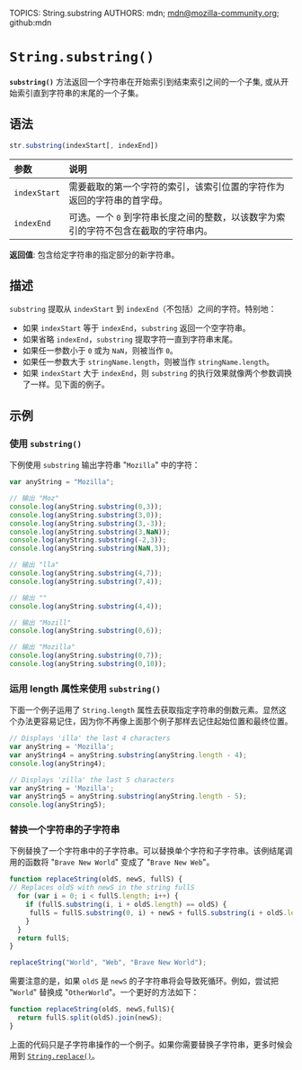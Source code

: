 TOPICS: String.substring
AUTHORS: mdn; mdn@mozilla-community.org; github:mdn

# `String.substring()`

**`substring()`** 方法返回一个字符串在开始索引到结束索引之间的一个子集, 或从开始索引直到字符串的末尾的一个子集。

## 语法

```javascript
str.substring(indexStart[, indexEnd])
```

| 参数 | 说明 |
| :-- | :-- |
| `indexStart` | 需要截取的第一个字符的索引，该索引位置的字符作为返回的字符串的首字母。|
| `indexEnd` | 可选。一个 `0` 到字符串长度之间的整数，以该数字为索引的字符不包含在截取的字符串内。|

**返回值**: 包含给定字符串的指定部分的新字符串。

## 描述

`substring` 提取从 `indexStart` 到 `indexEnd`（不包括）之间的字符。特别地：

- 如果 `indexStart` 等于 `indexEnd`，`substring` 返回一个空字符串。
- 如果省略 `indexEnd`，`substring` 提取字符一直到字符串末尾。
- 如果任一参数小于 `0` 或为 `NaN`，则被当作 `0`。
- 如果任一参数大于 `stringName.length`，则被当作 `stringName.length`。
- 如果 `indexStart` 大于 `indexEnd`，则 `substring` 的执行效果就像两个参数调换了一样。见下面的例子。

## 示例

### 使用 `substring()`

下例使用 `substring` 输出字符串 "`Mozilla`" 中的字符：

```javascript
var anyString = "Mozilla";

// 输出 "Moz"
console.log(anyString.substring(0,3));
console.log(anyString.substring(3,0));
console.log(anyString.substring(3,-3));
console.log(anyString.substring(3,NaN));
console.log(anyString.substring(-2,3));
console.log(anyString.substring(NaN,3));

// 输出 "lla"
console.log(anyString.substring(4,7));
console.log(anyString.substring(7,4));

// 输出 ""
console.log(anyString.substring(4,4));

// 输出 "Mozill"
console.log(anyString.substring(0,6));

// 输出 "Mozilla"
console.log(anyString.substring(0,7));
console.log(anyString.substring(0,10));
```

### 运用 length 属性来使用 `substring()`

下面一个例子运用了 `String.length` 属性去获取指定字符串的倒数元素。显然这个办法更容易记住，因为你不再像上面那个例子那样去记住起始位置和最终位置。

```javascript
// Displays 'illa' the last 4 characters
var anyString = 'Mozilla';
var anyString4 = anyString.substring(anyString.length - 4);
console.log(anyString4);

// Displays 'zilla' the last 5 characters
var anyString = 'Mozilla';
var anyString5 = anyString.substring(anyString.length - 5);
console.log(anyString5);
```

### 替换一个字符串的子字符串

下例替换了一个字符串中的子字符串。可以替换单个字符和子字符串。该例结尾调用的函数将 "`Brave New World`" 变成了 "`Brave New Web`"。

```javascript
function replaceString(oldS, newS, fullS) {
// Replaces oldS with newS in the string fullS
  for (var i = 0; i < fullS.length; i++) {
    if (fullS.substring(i, i + oldS.length) == oldS) {
     fullS = fullS.substring(0, i) + newS + fullS.substring(i + oldS.length, fullS.length);
    }
  }
  return fullS;
}

replaceString("World", "Web", "Brave New World");
```

需要注意的是，如果 `oldS` 是 `newS` 的子字符串将会导致死循环。例如，尝试把 "`World`" 替换成 "`OtherWorld`"。一个更好的方法如下：

```javascript
function replaceString(oldS, newS,fullS){
  return fullS.split(oldS).join(newS);
}
```

上面的代码只是子字符串操作的一个例子。如果你需要替换子字符串，更多时候会用到 [`String.replace()`](/zh-hans/webfrontend/String.replace)。
